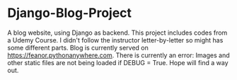 # Django-Blog-Project
 A blog website, using Django as backend.
 This project includes codes from a Udemy Course. I didn't follow the instructor letter-by-letter so might has some different parts.
 Blog is currently served on https://feanor.pythonanywhere.com.
 There is currently an error: Images and other static files are not being loaded if DEBUG = True. Hope will find a way out.
